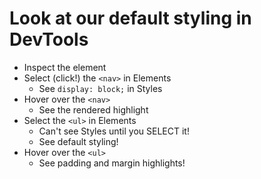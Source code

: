 # Look at our default styling in DevTools
- Inspect the element
- Select (click!) the `<nav>` in Elements
    - See `display: block;` in Styles
- Hover over the `<nav>` 
    - See the rendered highlight
- Select the `<ul>` in Elements
    - Can't see Styles until you SELECT it!
    - See default styling!
- Hover over the `<ul>`
    - See padding and margin highlights!
